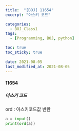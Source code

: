 ```yaml
---
title:  "[BOJ] 11654"
excerpt: "아스키 코드"

categories:
  - BOJ_Class1
tags:
  - [Programming, BOJ, python]

toc: true
toc_sticky: true
 
date: 2021-08-05
last_modified_at: 2021-08-05
---
```


#### 11654
##### 아스키 코드
ord : 아스키코드값 반환
```python
a = input()
print(ord(a))
```